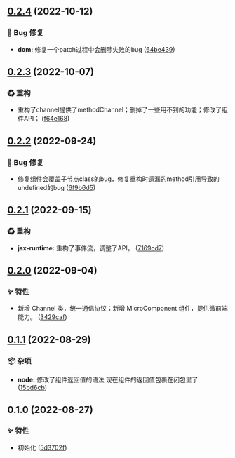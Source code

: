 

## [0.2.4](https://github.com/Dissme/easy-view/compare/0.2.3...0.2.4) (2022-10-12)


### 🐛 Bug 修复

* **dom:** 修复一个patch过程中会删除失败的bug ([64be439](https://github.com/Dissme/easy-view/commit/64be4394d75009d3ad453bb18342f623bc455ef4))

## [0.2.3](https://github.com/Dissme/easy-view/compare/0.2.2...0.2.3) (2022-10-07)


### ♻ 重构

* 重构了channel提供了methodChannel；删掉了一些用不到的功能；修改了组件API； ([f64e168](https://github.com/Dissme/easy-view/commit/f64e16832508e14808ec274460b782f18e808b9d))

## [0.2.2](https://github.com/Dissme/easy-view/compare/0.2.1...0.2.2) (2022-09-24)


### 🐛 Bug 修复

* 修复组件会覆盖子节点class的bug，修复重构时遗漏的method引用导致的undefined的bug ([6f9b6d5](https://github.com/Dissme/easy-view/commit/6f9b6d5a6ebfa8229846d10b4cea31e2db9b7fca))

## [0.2.1](https://github.com/Dissme/easy-view/compare/0.2.0...0.2.1) (2022-09-15)


### ♻ 重构

* **jsx-runtime:** 重构了事件流，调整了API。 ([7169cd7](https://github.com/Dissme/easy-view/commit/7169cd767962fa62d1382ee4ee51d44c0f538999))

## [0.2.0](https://github.com/Dissme/easy-view/compare/0.1.1...0.2.0) (2022-09-04)


### ✨ 特性

* 新增 Channel 类，统一通信协议；新增 MicroComponent 组件，提供微前端能力。 ([3429caf](https://github.com/Dissme/easy-view/commit/3429caf9ed79b6b9e2c6077c58da6d584a426675))

## [0.1.1](https://github.com/Dissme/easy-view/compare/0.1.0...0.1.1) (2022-08-29)


### 📦 杂项

* **node:** 修改了组件返回值的语法 现在组件的返回值包裹在闭包里了 ([15bd6cb](https://github.com/Dissme/easy-view/commit/15bd6cb42a2aa626416d508578fff4e6bdaab9e6))

## 0.1.0 (2022-08-27)


### ✨ 特性

* 初始化 ([5d3702f](https://github.com/Dissme/easy-view/commit/5d3702f401259ed0dfd2176d8fa919bf988cf40e))